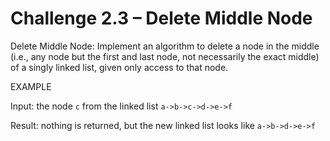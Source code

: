 # Challenge 2.3 – Delete Middle Node

Delete Middle Node: Implement an algorithm to delete a node in the middle
(i.e., any node but the first and last node, not necessarily the exact middle) of a singly linked list,
given only access to that node.

EXAMPLE

Input: the node `c` from the linked list `a->b->c->d->e->f`

Result: nothing is returned, but the new linked list looks like `a->b->d->e->f`
